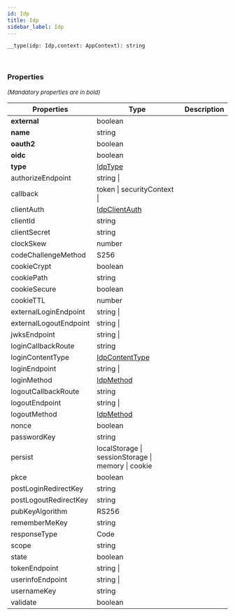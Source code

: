 ```yaml
---
id: Idp
title: Idp
sidebar_label: Idp
---
```


```tsx
__type(idp: Idp,context: AppContext): string
```
<br/>



### Properties

<font size="2"><i>(Mandatory properties are in bold)</i></font>

| Properties | Type | Description |
| --------- | ---- | ----------- |
| **external** | boolean |  |
| **name** | string |  |
| **oauth2** | boolean |  |
| **oidc** | boolean |  |
| **type** | [IdpType](/framework-api/enum/IdpType.md) |  |
| authorizeEndpoint | string \|  |  |
| callback | token \| securityContext \|  |  |
| clientAuth | [IdpClientAuth](/framework-api/enum/IdpClientAuth.md) |  |
| clientId | string |  |
| clientSecret | string |  |
| clockSkew | number |  |
| codeChallengeMethod | S256 |  |
| cookieCrypt | boolean |  |
| cookiePath | string |  |
| cookieSecure | boolean |  |
| cookieTTL | number |  |
| externalLoginEndpoint | string \|  |  |
| externalLogoutEndpoint | string \|  |  |
| jwksEndpoint | string \|  |  |
| loginCallbackRoute | string |  |
| loginContentType | [IdpContentType](/framework-api/enum/IdpContentType.md) |  |
| loginEndpoint | string \|  |  |
| loginMethod | [IdpMethod](/framework-api/enum/IdpMethod.md) |  |
| logoutCallbackRoute | string |  |
| logoutEndpoint | string \|  |  |
| logoutMethod | [IdpMethod](/framework-api/enum/IdpMethod.md) |  |
| nonce | boolean |  |
| passwordKey | string |  |
| persist | localStorage \| sessionStorage \| memory \| cookie |  |
| pkce | boolean |  |
| postLoginRedirectKey | string |  |
| postLogoutRedirectKey | string |  |
| pubKeyAlgorithm | RS256 |  |
| rememberMeKey | string |  |
| responseType | Code |  |
| scope | string |  |
| state | boolean |  |
| tokenEndpoint | string \|  |  |
| userinfoEndpoint | string \|  |  |
| usernameKey | string |  |
| validate | boolean |  |
